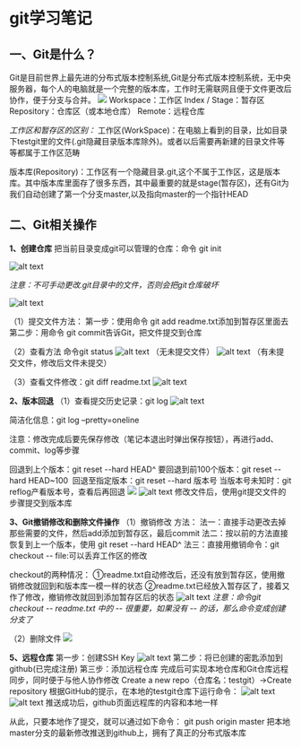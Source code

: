 # git学习笔记
## 一、Git是什么？
Git是目前世界上最先进的分布式版本控制系统,Git是分布式版本控制系统，无中央服务器，每个人的电脑就是一个完整的版本库，工作时无需联网且便于文件更改后协作，便于分支与合并。
![](2024-12-03-14-07-46.png)
Workspace：工作区
Index / Stage：暂存区
Repository：仓库区（或本地仓库）
Remote：远程仓库

*工作区和暂存区的区别：*
工作区(WorkSpace)：在电脑上看到的目录，比如目录下testgit里的文件(.git隐藏目录版本库除外)。或者以后需要再新建的目录文件等等都属于工作区范畴

版本库(Repository)：工作区有一个隐藏目录.git,这个不属于工作区，这是版本库。其中版本库里面存了很多东西，其中最重要的就是stage(暂存区)，还有Git为我们自动创建了第一个分支master,以及指向master的一个指针HEAD

## 二、Git相关操作
**1、创建仓库**
把当前目录变成git可以管理的仓库：命令 git init

![alt text](image.png)

*注意：不可手动更改.git目录中的文件，否则会把git仓库破坏*

![alt text](image-1.png)

（1）提交文件方法：
第一步：使用命令 git add readme.txt添加到暂存区里面去
第二步：用命令 git commit告诉Git，把文件提交到仓库

（2）查看方法
命令git status
![alt text](image-2.png)
（无未提交文件）
![alt text](image-3.png)
（有未提交文件，修改后文件未提交）

（3）查看文件修改：git diff readme.txt
![alt text](image-5.png)

**2、版本回退**
（1）查看提交历史记录：git log
![alt text](image-4.png)

简洁化信息：git log –pretty=oneline

注意：修改完成后要先保存修改（笔记本退出时弹出保存按钮），再进行add、commit、log等步骤

回退到上个版本：git reset --hard HEAD^ 
要回退到前100个版本：git reset --hard HEAD~100 
回退至指定版本：git reset --hard 版本号
当版本号未知时：git reflog产看版本号，查看后再回退
![](image-9.png)
![alt text](image-10.png)
修改文件后，使用git提交文件的步骤提交到版本库

**3、Git撤销修改和删除文件操作**
（1）撤销修改
方法：
法一：直接手动更改去掉那些需要的文件，然后add添加到暂存区，最后commit
法二：按以前的方法直接恢复到上一个版本，使用 git reset --hard HEAD^
法三：直接用撤销命令：git checkout -- file:可以丢弃工作区的修改

checkout的两种情况：
①readme.txt自动修改后，还没有放到暂存区，使用撤销修改就回到和版本库一模一样的状态
②readme.txt已经放入暂存区了，接着又作了修改，撤销修改就回到添加暂存区后的状态
![alt text](image-11.png)
*注意：命令git checkout -- readme.txt 中的 -- 很重要，如果没有 -- 的话，那么命令变成创建分支了*

（2）删除文件
![](image-12.png)

**5、远程仓库**
第一步：创建SSH Key
![alt text](image-13.png)
第二步：将已创建的密匙添加到github(已完成注册)
第三步：添加远程仓库
完成后可实现本地仓库和Git仓库远程同步，同时便于与他人协作修改
Create a new repo（仓库名：testgit）->Create repository
根据GitHub的提示，在本地的testgit仓库下运行命令：
![alt text](image-14.png)
![alt text](image-15.png)
推送成功后，github页面远程库的内容和本地一样

从此，只要本地作了提交，就可以通过如下命令：
git push origin master
把本地master分支的最新修改推送到github上，拥有了真正的分布式版本库


